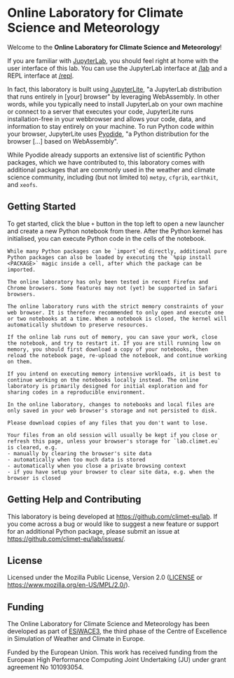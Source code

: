 # Online Laboratory for Climate Science and Meteorology

Welcome to the **Online Laboratory for Climate Science and Meteorology**!

If you are familiar with [JupyterLab](https://jupyter.org/), you should feel right at home with the user interface of this lab. You can use the JupyterLab interface at [/lab](/lab) and a REPL interface at [/repl](/repl).

In fact, this laboratory is built using [JupyterLite](https://jupyterlite.readthedocs.io/en/stable/), "a JupyterLab distribution that runs entirely in [your] browser" by leveraging WebAssembly. In other words, while you typically need to install JupyterLab on your own machine or connect to a server that executes your code, JupyterLite runs installation-free in your webbrowser and allows your code, data, and information to stay entirely on your machine. To run Python code within your browser, JupyterLite uses [Pyodide](https://pyodide.org/en/stable/), "a Python distribution for the browser [...] based on WebAssembly".

While Pyodide already supports an extensive list of scientific Python packages, which we have contributed to, this laboratory comes with additional packages that are commonly used in the weather and climate science community, including (but not limited to) `metpy`, `cfgrib`, `earthkit`, and `xeofs`.


## Getting Started

To get started, click the blue `+` button in the top left to open a new launcher and create a new Python notebook from there. After the Python kernel has initialised, you can execute Python code in the cells of the notebook.

```{tip}
While many Python packages can be `import`ed directly, additional pure Python packages can also be loaded by executing the `%pip install <PACKAGE>` magic inside a cell, after which the package can be imported.
```

```{note}
The online laboratory has only been tested in recent Firefox and Chrome browsers. Some features may not (yet) be supported in Safari browsers.
```

```{attention}
The online laboratory runs with the strict memory constraints of your web browser. It is therefore recommended to only open and execute one or two notebooks at a time. When a notebook is closed, the kernel will automatically shutdown to preserve resources.

If the online lab runs out of memory, you can save your work, close the notebook, and try to restart it. If you are still running low on memory, you should first download a copy of your notebooks, then reload the notebook page, re-upload the notebook, and continue working on them.

If you intend on executing memory intensive workloads, it is best to continue working on the notebooks locally instead. The online laboratory is primarily designed for initial exploration and for sharing codes in a reproducible environment.
```

```{caution}
In the online laboratory, changes to notebooks and local files are only saved in your web browser's storage and not persisted to disk.

Please download copies of any files that you don't want to lose.

Your files from an old session will usually be kept if you close or refresh this page, unless your browser's storage for `lab.climet.eu` is cleared, e.g.
- manually by clearing the browser's site data
- automatically when too much data is stored
- automatically when you close a private browsing context
- if you have setup your browser to clear site data, e.g. when the browser is closed
```


## Getting Help and Contributing

This laboratory is being developed at https://github.com/climet-eu/lab. If you come across a bug or would like to suggest a new feature or support for an additional Python package, please submit an issue at https://github.com/climet-eu/lab/issues/.


## License

Licensed under the Mozilla Public License, Version 2.0 ([LICENSE](LICENSE) or https://www.mozilla.org/en-US/MPL/2.0/).


## Funding

The Online Laboratory for Climate Science and Meteorology has been developed as part of [ESiWACE3](https://www.esiwace.eu), the third phase of the Centre of Excellence in Simulation of Weather and Climate in Europe.

Funded by the European Union. This work has received funding from the European High Performance Computing Joint Undertaking (JU) under grant agreement No 101093054.

